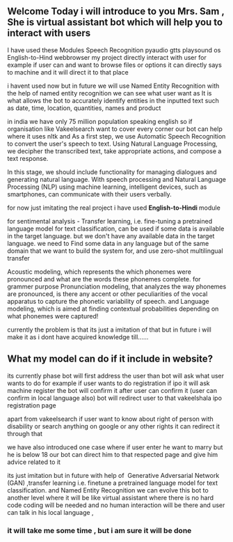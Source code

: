## Welcome Today i will introduce to you Mrs. Sam , She is virtual assistant bot which will help you to interact with users

I have used these Modules
  Speech Recognition
  pyaudio
  gtts
  playsound
  os
  English-to-Hind
  webbrowser
my project directly interact with user for example if user can and want to browse files or options it can directly says to machine and it will direct it to that place

i havent used now but in future we will use Named Entity Recognition with the help of named entity recognition we can see what user want as It is what allows the bot to accurately identify entities in the inputted text such as date, time, location, quantities, names and product

in india we have only 75 million population speaking english so if organisation like Vakeelsearch want to cover every corner our bot can help where it uses nltk and
As a first step, we use Automatic Speech Recognition to convert the user's speech to text. Using Natural Language Processing, we decipher the transcribed text, take appropriate actions, and compose a text response.

In this stage, we should include functionality for managing dialogues and generating natural language. With speech processing and Natural Language Processing (NLP) using machine learning, intelligent devices, such as smartphones, can communicate with their users verbally.


for now just imitating the real project i have used <b>  English-to-Hindi </b> module 


for sentimental analysis - Transfer learning, i.e. fine-tuning a pretrained language model for text classification, can be used if some data is available in the target language. but we don't have any available data in the target language. we need to Find some data in any language but of the same domain that we want to build the system for, and use zero-shot multilingual transfer

Acoustic modeling, which represents the which phonemes were pronounced and what are the words these phonemes complete. for grammer purpose Pronunciation modeling, that analyzes the way phonemes are pronounced, is there any accent or other peculiarities of the vocal apparatus to capture the phonetic variability of speech. and Language modeling, which is aimed at finding contextual probabilities depending on what phonemes were captured!


currently the problem is that its just a imitation of that but in future i will make it as i dont have acquired knowledge till......



<b><h2>What my model can do if it include in website? </b></h2> its currently phase
bot will first address the user
than bot will ask what user wants to do
for example if user wants to do registration if ipo it will ask machine register
the bot will confirm it
after user can confirm it (user can confirm in local language also)
bot will redirect user to that vakeelshala ipo registration page

apart from vakeelsearch if user want to know about right of person with disability or search anything on google or any other rights it can redirect it through that

we have also introduced one case where if user enter he want to marry but he is below 18 our bot can direct him to that respected page and give him advice related to it

its just imitation but in future with help of  Generative Adversarial Network (GAN) ,transfer learning i.e. finetune a pretrained language model for text classification. and Named Entity Recognition we can evolve this bot to another level where it will be like virtual assistant where there is no hard code coding will be needed and no human interaction will be there and user can talk in his local language , 

<h3> it will take me some time , but i am sure it will be done </h3>



